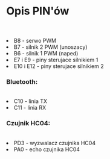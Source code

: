 <h1> Opis PIN'ów </h1><br /><br />

 <li> B8 - serwo PWM </li>
 <li> B7 - silnik 2 PWM (unoszacy)</li>
 <li> B6 - silnik 1 PWM (naped)</li>
 <li> E7 i E9 - piny sterujace silnikiem 1</li>
 <li> E10 i E12 - piny sterujace silnikiem 2</li>
	<h3>Bluetooth: </h3><br /> 
 <li> C10 - linia TX</li>
 <li> C11 - linia RX</li>
 	<h3>Czujnik HC04:</h3><br />
 <li> PD3 - wyzwalacz czujnika HC04</li>
 <li> PA0 - echo czujnika HC04</li>

